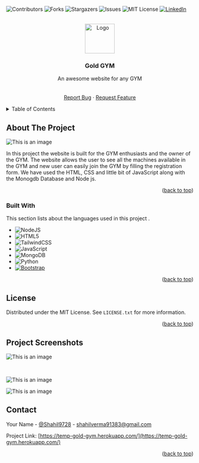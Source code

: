 <!-- Improved compatibility of back to top link: See: https://github.com/Shahil9728/heroku-web-hosting/ -->
<a name="readme-top"></a>


![Contributors][contributors-shield]
![Forks][forks-shield]
![Stargazers][stars-shield]
![Issues][issues-shield]
![MIT License][license-shield]
[![LinkedIn][linkedin-shield]][linkedin-url]



<!-- PROJECT LOGO -->
<br />
<div align="center">
  <a href="https://github.com/Shahil9728/heroku-web-hosting">
    <img src="https://e7.pngegg.com/pngimages/925/96/png-clipart-bodybuilding-graphics-fitness-centre-logo-bodybuilding-physical-fitness-logo.png&width=222&height=227" alt="Logo" width="80" height="80">
  </a>

  <h3 align="center">Gold GYM</h3>

  <p align="center">
    An awesome website for any GYM
    <br />
    <br />
    <br />
    <a href="https://github.com/Shahil9728/heroku-web-hosting/issues">Report Bug</a>
    ·
    <a href="https://github.com/Shahil9728/heroku-web-hosting/issues">Request Feature</a>
  </p>
</div>



<!-- TABLE OF CONTENTS -->
<details>
  <summary>Table of Contents</summary>
  <ol>
    <li>
      <a href="#about-the-project">About The Project</a>
      <ul>
        <li><a href="#built-with">Built With</a></li>
      </ul>
    </li>
    <li><a href="#license">License</a></li>
    <li><a href="#contact">Contact</a></li>
  </ol>
</details>



<!-- ABOUT THE PROJECT -->
## About The Project

![This is an image](https://bnz05pap002files.storage.live.com/y4m-1M2nrnjMJmmV3EflDWvld_a1fvP22dFhP_WLZub0SGucR5tONmFu-1YvzaH-Teh3XmdJ7X0gCcyS27GOrXjJZeOr9MuhXuNTgvyp3GfsDsnJ3gO63U4_xCisk4oXpRHrDfe5-Gucm_3fwok43KdSZmG3Ow14reT1wDIZknvaq9TuRKyb6ijrcMtKe5z_XKOjpq43w4VVZRhTHVsGP9mjQaxlB6sEwYuP1uWbS5U054?encodeFailures=1&width=957&height=434)


In this project the website is built for the GYM enthusiasts and the owner of the GYM. The website allows the user to see all the machines available in the GYM and new user can easily join the GYM by filling the registration form. We have used the HTML, CSS and little bit of JavaScript along with the Monogdb Database and Node js. 


<p align="right">(<a href="#readme-top">back to top</a>)</p>



### Built With

This section lists about the languages used in this project .

* 	![NodeJS](https://img.shields.io/badge/node.js-6DA55F?style=for-the-badge&logo=node.js&logoColor=white)
* ![HTML5](https://img.shields.io/badge/html5-%23E34F26.svg?style=for-the-badge&logo=html5&logoColor=white)
* ![TailwindCSS](https://img.shields.io/badge/tailwindcss-%2338B2AC.svg?style=for-the-badge&logo=tailwind-css&logoColor=white)
* ![JavaScript](https://img.shields.io/badge/javascript-%23323330.svg?style=for-the-badge&logo=javascript&logoColor=%23F7DF1E)
* ![MongoDB](https://img.shields.io/badge/MongoDB-%234ea94b.svg?style=for-the-badge&logo=mongodb&logoColor=white)
* ![Python](https://img.shields.io/badge/python-3670A0?style=for-the-badge&logo=python&logoColor=ffdd54)
* [![Bootstrap][Bootstrap.com]][Bootstrap-url]

<p align="right">(<a href="#readme-top">back to top</a>)</p>


<!-- LICENSE -->
## License

Distributed under the MIT License. See `LICENSE.txt` for more information.

<p align="right">(<a href="#readme-top">back to top</a>)</p>


<!-- IMAGES -->
## Project Screenshots

![This is an image](https://bnz05pap002files.storage.live.com/y4mYRYHX20rp_383fcvQR9XgkfjmjCd2fI_Ry6bibN8TKhoBWVF47ZyzobjKK1hBhnTAYfCEg-lbrTgyT5s3Hl0VqeYJ-4689AUuz8uBgdztN0Fs2BaN8qxrqJ37G_WIQW1jtSlnTAsAeVtVn5Zma1VZRTTq6p4YinsmLtweGLVxWSvWi_MtTbhf8ZvKzqoL-m2-4agn3oAjIBSN7DYGq7dvWBcsyWeuB49W-5hnVmnn5w?encodeFailures=1&width=956&height=431)

<br/>

![This is an image](https://bnz05pap002files.storage.live.com/y4mlco2SneQM5fj5hk4inEkVDb-qUctQNphc29VaBaer14WYvpqR5YF-6lyu-FU0eUk1K_swBgdsgCfoOHiKmsg284pDQP9AMe4zB9uvaYZBSOIQDkied6veKSkgAHKHf6VoktBu3zwr7CFDrHg0fNmCDanNEZO6_mqHsuF_b7abSCB_7MuX2vO145cT2-T1nCg59MUrL1OQFAW6wPME4N2W9Q8FZ4B9hxO4Qb8SJyR0LA?encodeFailures=1&width=956&height=433)

![This is an image](https://bnz05pap002files.storage.live.com/y4maL0axlQo_xeebAUX7-OPzvs_6nuloGqEvjFmc50-8-TIfdZPY2VUfXTNKb6s2GoaVSkJ0-5rC0iW_vgr6Orq8V09fFn1d-jyxp3rvuX98GTA_a8zK41-ocQTSeeE8BwVghlrwOFzWfMWNSFqZ0oKArjUTlCms_9dWi0Xd5aVdTikge5EpofFp-10jo5OhRbC_lIF_h6SRZtGz6_t_gVAxsJ55SgkwZCK3H_n73gWdvo?encodeFailures=1&width=956&height=437)

<!-- CONTACT -->
## Contact

Your Name - [@Shahil9728](https://twitter.com/Shahil9728) - shahilverma91383@gmail.com

Project Link: [https://temp-gold-gym.herokuapp.com/](https://temp-gold-gym.herokuapp.com/)

<p align="right">(<a href="#readme-top">back to top</a>)</p>




<!-- MARKDOWN LINKS & IMAGES -->
<!-- https://www.markdownguide.org/basic-syntax/#reference-style-links -->
[contributors-shield]: https://img.shields.io/github/contributors/othneildrew/Best-README-Template.svg?style=for-the-badge
[forks-shield]: https://img.shields.io/github/forks/othneildrew/Best-README-Template.svg?style=for-the-badge
[stars-shield]: https://img.shields.io/github/stars/othneildrew/Best-README-Template.svg?style=for-the-badge
[issues-shield]: https://img.shields.io/github/issues/othneildrew/Best-README-Template.svg?style=for-the-badge
[license-shield]: https://img.shields.io/github/license/othneildrew/Best-README-Template.svg?style=for-the-badge
[linkedin-shield]: https://img.shields.io/badge/-LinkedIn-black.svg?style=for-the-badge&logo=linkedin&colorB=555
[linkedin-url]: https://www.linkedin.com/in/shahil-kumar-a56246240
[product-screenshot]: images/screenshot.png
[Next.js]: https://img.shields.io/badge/next.js-000000?style=for-the-badge&logo=nextdotjs&logoColor=white
[Next-url]: https://nextjs.org/
[React.js]: https://img.shields.io/badge/React-20232A?style=for-the-badge&logo=react&logoColor=61DAFB
[React-url]: https://reactjs.org/
[Vue.js]: https://img.shields.io/badge/Vue.js-35495E?style=for-the-badge&logo=vuedotjs&logoColor=4FC08D
[Vue-url]: https://vuejs.org/
[Angular.io]: https://img.shields.io/badge/Angular-DD0031?style=for-the-badge&logo=angular&logoColor=white
[Angular-url]: https://angular.io/
[Svelte.dev]: https://img.shields.io/badge/Svelte-4A4A55?style=for-the-badge&logo=svelte&logoColor=FF3E00
[Svelte-url]: https://svelte.dev/
[Laravel.com]: https://img.shields.io/badge/Laravel-FF2D20?style=for-the-badge&logo=laravel&logoColor=white
[Laravel-url]: https://laravel.com
[Bootstrap.com]: https://img.shields.io/badge/Bootstrap-563D7C?style=for-the-badge&logo=bootstrap&logoColor=white
[Bootstrap-url]: https://getbootstrap.com
[JQuery.com]: https://img.shields.io/badge/jQuery-0769AD?style=for-the-badge&logo=jquery&logoColor=white
[JQuery-url]: https://jquery.com 



